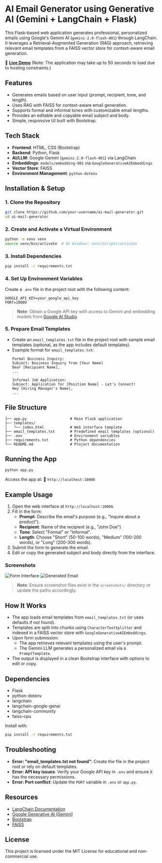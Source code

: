 # AI Email Generator using Generative AI (Gemini + LangChain + Flask)

This Flask-based web application generates professional, personalized emails using Google's Gemini AI (`gemini-2.0-flash-001`) through LangChain. It leverages a Retrieval-Augmented Generation (RAG) approach, retrieving relevant email templates from a FAISS vector store for context-aware email generation.

🔗 **[Live Demo](https://mail-gen-ai.onrender.com/)** (Note: The application may take up to 50 seconds to load due to hosting constraints.)

## Features

- Generates emails based on user input (prompt, recipient, tone, and length).
- Uses RAG with FAISS for context-aware email generation.
- Supports formal and informal tones with customizable email lengths.
- Provides an editable and copyable email subject and body.
- Simple, responsive UI built with Bootstrap.

## Tech Stack

- **Frontend**: HTML, CSS (Bootstrap)
- **Backend**: Python, Flask
- **AI/LLM**: Google Gemini (`gemini-2.0-flash-001`) via LangChain
- **Embeddings**: `models/embedding-001` via `GoogleGenerativeAIEmbeddings`
- **Vector Store**: FAISS
- **Environment Management**: `python-dotenv`

## Installation & Setup

### 1. Clone the Repository
```bash
git clone https://github.com/your-username/ai-mail-generator.git
cd ai-mail-generator
```

### 2. Create and Activate a Virtual Environment
```bash
python -m venv venv
source venv/bin/activate  # On Windows: venv\Scripts\activate
```

### 3. Install Dependencies
```bash
pip install -r requirements.txt
```

### 4. Set Up Environment Variables
Create a `.env` file in the project root with the following content:
```env
GOOGLE_API_KEY=your_google_api_key
PORT=10000
```
> **Note**: Obtain a Google API key with access to Gemini and embedding models from [Google AI Studio](https://ai.google.dev/).

### 5. Prepare Email Templates
- Create an `email_templates.txt` file in the project root with sample email templates (optional, as the app includes default templates).
- Example format for `email_templates.txt`:
  ```
  Formal Business Inquiry:
  Subject: Business Inquiry from [Your Name]
  Dear [Recipient Name],
  ...

  Informal Job Application:
  Subject: Application for [Position Name] - Let's Connect!
  Hey [Hiring Manager's Name],
  ...
  ```

## File Structure
```
├── app.py                    # Main Flask application
├── templates/
│   └── index.html            # Web interface template
├── email_templates.txt       # Predefined email templates (optional)
├── .env                      # Environment variables
├── requirements.txt          # Python dependencies
└── README.md                 # Project documentation
```

## Running the App
```bash
python app.py
```
Access the app at: 🔗 `http://localhost:10000`

## Example Usage
1. Open the web interface at `http://localhost:10000`.
2. Fill in the form:
   - **Prompt**: Describe the email's purpose (e.g., "Inquire about a product").
   - **Recipient**: Name of the recipient (e.g., "John Doe").
   - **Tone**: Select "Formal" or "Informal".
   - **Length**: Choose "Short" (50-100 words), "Medium" (100-200 words), or "Long" (200-300 words).
3. Submit the form to generate the email.
4. Edit or copy the generated subject and body directly from the interface.

### Screenshots
![Form Interface](screenshots/form.png)
![Generated Email](screenshots/output.png)

> **Note**: Ensure screenshot files exist in the `screenshots/` directory or update the paths accordingly.

## How It Works
- The app loads email templates from `email_templates.txt` (or uses defaults if not found).
- Templates are split into chunks using `CharacterTextSplitter` and indexed in a FAISS vector store with `GoogleGenerativeAIEmbeddings`.
- Upon form submission:
  - The app retrieves relevant templates using the user's prompt.
  - The Gemini LLM generates a personalized email via a `PromptTemplate`.
- The output is displayed in a clean Bootstrap interface with options to edit or copy.

## Dependencies
- Flask
- python-dotenv
- langchain
- langchain-google-genai
- langchain-community
- faiss-cpu

Install with:
```bash
pip install -r requirements.txt
```

## Troubleshooting
- **Error: "email_templates.txt not found"**: Create the file in the project root or rely on default templates.
- **Error: API key issues**: Verify your Google API key in `.env` and ensure it has the necessary permissions.
- **Error: Port conflict**: Update the `PORT` variable in `.env` or `app.py`.

## Resources
- [LangChain Documentation](https://www.langchain.com/)
- [Google Generative AI (Gemini)](https://ai.google.dev/)
- [Bootstrap](https://getbootstrap.com/)
- [FAISS](https://github.com/facebookresearch/faiss)

## License
This project is licensed under the MIT License for educational and non-commercial use.